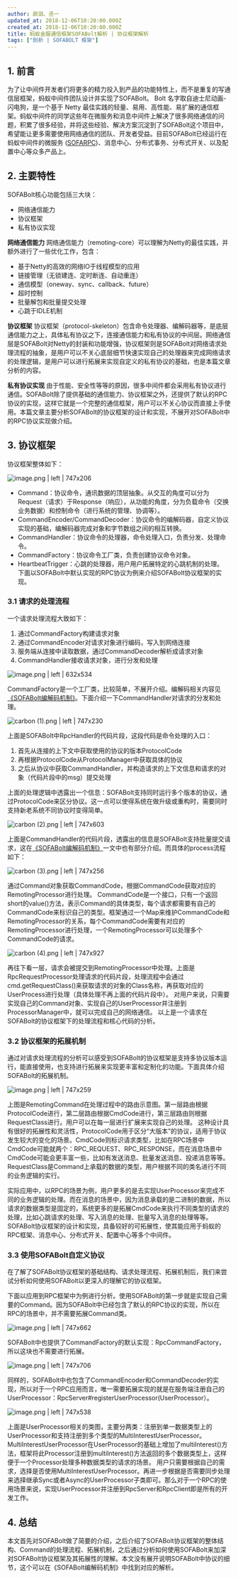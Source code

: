 ```yaml
---
author: 颜洄、丞一
updated_at: 2018-12-06T10:20:00.000Z
created_at: 2018-12-06T10:20:00.000Z
title: 蚂蚁金服通信框架SOFABolt解析 | 协议框架解析
tags: ["剖析 | SOFABOLT 框架"]
---
```


## 1. 前言
为了让中间件开发者们将更多的精力投入到产品的功能特性上，而不是重复的写通信层框架，蚂蚁中间件团队设计并实现了SOFABolt。
Bolt 名字取自迪士尼动画-闪电狗，是一个基于 Netty 最佳实践的轻量、易用、高性能、易扩展的通信框架。蚂蚁中间件的同学这些年在微服务和消息中间件上解决了很多网络通信的问题，积累了很多经验，并将这些经验、解决方案沉淀到了SOFABolt这个项目中，希望能让更多需要使用网络通信的团队、开发者受益。目前SOFABolt已经运行在蚂蚁中间件的微服务 ([SOFARPC](https://github.com/sofastack/sofa-rpc))、消息中心、分布式事务、分布式开关、以及配置中心等众多产品上。

## 2. 主要特性
SOFABolt核心功能包括三大块：
* 网络通信能力
* 协议框架
* 私有协议实现

__网络通信能力__
网络通信能力（remoting-core）可以理解为Netty的最佳实践，并额外进行了一些优化工作，包含：
* 基于Netty的高效的网络IO于线程模型的应用
* 链接管理（无锁建连、定时断连、自动重连）
* 通信模型（oneway、sync、callback、future）
* 超时控制
* 批量解包和批量提交处理
* 心跳于IDLE机制

__协议框架__
协议框架（protocol-skeleton）包含命令处理器、编解码器等，是底层通信能力之上，具体私有协议之下，连接通信能力和私有协议的中间层。网络通信层是SOFABolt对Netty的封装和功能增强，协议框架则是SOFABolt对网络请求处理流程的抽象，是用户可以不关心底层细节快速实现自己的处理器来完成网络请求的处理逻辑，是用户可以进行拓展来实现自定义的私有协议的基础，也是本篇文章分析的内容。

__私有协议实现__
由于性能、安全性等等的原因，很多中间件都会采用私有协议进行通信。SOFABolt除了提供基础的通信能力、协议框架之外，还提供了默认的RPC协议的实现，这样它就是一个完整的通信框架，用户可以不关心协议而直接上手使用。本篇文章主要分析SOFABolt的协议框架的设计和实现，不展开对SOFABolt中的RPC协议实现做介绍。

## 3. 协议框架
协议框架整体如下：


![image.png | left | 747x206](https://cdn.nlark.com/yuque/0/2018/png/172326/1542523832420-2304f719-ac43-455a-8f03-6d478a05865f.png "")

* Command：协议命令，通讯数据的顶层抽象。从交互的角度可以分为Request（请求）于Response（响应），从功能的角度，分为负载命令（交换业务数据）和控制命令（进行系统的管理、协调等）。
* CommandEncoder/CommandDecoder：协议命令的编解码器，自定义协议实现的基础，编解码器完成对象和字节数组之间的相互转换。
* CommandHandler：协议命令的处理器，命令处理入口，负责分发、处理命令。
* CommandFactory：协议命令工厂类，负责创建协议命令对象。
* HeartbeatTrigger：心跳的处理器，用户用户拓展特定的心跳机制的处理。
下面以SOFABolt中默认实现的RPC协议为例来介绍SOFABolt协议框架的实现。

### 3.1 请求的处理流程
一个请求处理流程大致如下：
1. 通过CommandFactory构建请求对象
2. 通过CommandEncoder对请求对象进行编码，写入到网络连接
3. 服务端从连接中读取数据，通过CommandDecoder解析成请求对象
4. CommandHandler接收请求对象，进行分发和处理


![image.png | left | 632x534](https://cdn.nlark.com/yuque/0/2018/png/172326/1542535048013-bf091366-d7ab-489a-be0a-34d98459960c.png "")

CommandFactory是一个工厂类，比较简单，不展开介绍。编解码相关内容见[《SOFABolt编解码机制》](https://www.yuque.com/sofaboltlab/sofabolt/spza7y)。下面介绍一下CommandHandler对请求的分发和处理。


![carbon (1).png | left | 747x230](https://cdn.nlark.com/yuque/0/2018/png/172326/1542680035000-1a6585d4-cdbd-462e-908b-66be63355752.png "")

上面是SOFABolt中RpcHandler的代码片段，这段代码是命令处理的入口：
1. 首先从连接的上下文中获取使用的协议的版本ProtocolCode
2. 再根据ProtocolCode从ProtocolManager中获取具体的协议
3. 之后从协议中获取CommandHandler，并构造请求的上下文信息和请求的对象（代码片段中的msg）提交处理

上面的处理逻辑中透露出一个信息：SOFABolt支持同时运行多个版本的协议，通过ProtocolCode来区分协议。这一点可以使得系统在做升级或重构时，需要同时支持新老系统不同协议时变得简单。


![carbon (2).png | left | 747x603](https://cdn.nlark.com/yuque/0/2018/png/172326/1542680327753-f10704cd-3dde-4588-924b-f40cd7d06cfe.png "")

上面是CommandHandler的代码片段，透露出的信息是SOFABolt支持批量提交请求，这在[《SOFABolt编解码机制》](https://www.yuque.com/sofaboltlab/sofabolt/spza7y)一文中也有部分介绍。而具体的process流程如下：


![carbon (3).png | left | 747x256](https://cdn.nlark.com/yuque/0/2018/png/172326/1542680393299-4bde1ad6-d0a5-4672-958d-271c1274fe7c.png "")

通过Command对象获取CommandCode，根据CommandCode获取对应的RemotingProcessor进行处理。
CommandCode是一个接口，只有一个返回short的value()方法，表示Command的具体类型，每个请求都需要有自己的CommandCode来标识自己的类型。框架通过一个Map来维护CommandCode和RemotingProcessor的关系，每个CommandCode需要有对应的RemotingProcessor进行处理，一个RemotingProcessor可以处理多个CommandCode的请求。


![carbon (4).png | left | 747x927](https://cdn.nlark.com/yuque/0/2018/png/172326/1542680714009-cd05d61a-04b5-4b1a-8405-0fe3d1215608.png "")

再往下看一层，请求会被提交到RemotingProcessor中处理。上面是RpcRequestProcessor处理请求的代码片段，处理流程中会通过cmd.getRequestClass()来获取请求的对象的Class名称，再获取对应的UserProcess进行处理（具体处理不再上面的代码片段中）。
对用户来说，只需要实现自己的Command对象、实现自己的UserProcessor并注册到ProcessorManager中，就可以完成自己的网络通信。
以上是一个请求在SOFABolt的协议框架下的处理流程和核心代码的分析。

### 3.2 协议框架的拓展机制
通过对请求处理流程的分析可以感受到SOFABolt的协议框架是支持多协议版本运行，能直接使用，也支持进行拓展来实现更丰富和定制化的功能。下面具体介绍SOFABolt的拓展机制。
 

![image.png | left | 747x259](https://cdn.nlark.com/yuque/0/2018/png/172326/1542531912123-7d6bc491-c784-45b0-b9ee-6ef476d8ae62.png "")

上图是RemotingCommand在处理过程中的路由示意图。第一层路由根据ProtocolCode进行，第二层路由根据CmdCode进行，第三层路由则根据RequestClass进行。用户可以在每一层进行扩展来实现自己的处理。
这种设计具有很好的拓展性和灵活性，ProtocolCode用于区分“大版本”的协议，适用于协议发生较大的变化的场景。CmdCode则标识请求类型，比如在RPC场景中CmdCode可能就两个：RPC\_REQUEST、RPC\_RESPONSE，而在消息场景中CmdCode可能会更丰富一些，比如有发送消息、批量发送消息、投递消息等等。RequestClass是Command上承载的数据的类型，用户根据不同的类名进行不同的业务逻辑的实行。

实际应用中，以RPC的场景为例，用户更多的是去实现UserProcessor来完成不同的业务逻辑的处理。而在消息的场景中，因为消息承载的是二进制的数据，所以请求的数据类型是固定的，系统更多的是拓展CmdCode来执行不同类型的请求的处理，比如心跳请求的处理、写入消息的处理、批量写入消息的处理等等。SOFABolt协议框架的设计和实现，具备较好的可拓展性，使其能应用于蚂蚁的RPC框架、消息中心、分布式开关、配置中心等多个中间件。

### 3.3 使用SOFABolt自定义协议
在了解了SOFABolt协议框架的基础结构、请求处理流程、拓展机制后，我们来尝试分析如何使用SOFABolt以更深入的理解它的协议框架。

下面以应用到RPC框架中为例进行分析。使用SOFABolt的第一步就是实现自己需要的Command。因为SOFABolt中已经包含了默认的RPC协议的实现，所以在RPC的场景中，并不需要拓展Command类。


![image.png | left | 747x662](https://cdn.nlark.com/yuque/0/2018/png/172326/1542593946459-8821e1c3-e09f-4e4f-bc1e-e94d81ef1454.png "")

SOFABolt中也提供了CommandFactory的默认实现：RpcCommandFactory，所以这块也不需要进行拓展。

![image.png | left | 747x706](https://cdn.nlark.com/yuque/0/2018/png/172326/1542594055684-58959f82-718a-4ef3-8591-99031d170bd8.png "")

同样的，SOFABolt中也包含了CommandEncoder和CommandDecoder的实现，所以对于一个RPC应用而言，唯一需要拓展实现的就是在服务端注册自己的UserProcessor：RpcServer#registerUserProcessor(UserProcessor）。


![image.png | left | 747x538](https://cdn.nlark.com/yuque/0/2018/png/172326/1542594199643-ec9b864b-3a79-4e8a-8c81-2ff0a7bd0d2e.png "")

上面是UserProcessor相关的类图，主要分两类：注册到单一数据类型上的UserProcessor和支持注册到多个类型的MultiInterestUserProcessor。
MultiInterestUserProcessor在UserProcessor的基础上增加了multiInterest()方法，框架将此Processor注册到multiInterest()方法返回的多个数据类型上，这样便于一个Processor处理多种数据类型的请求的场景。
用户只需要根据自己的需求，选择是否使用MultiInterestUserProcessor。再进一步根据是否需要同步处理来选择继承Sync或者Async的UserProcessor子类即可。那么对于一个RPC的使用场景来说，实现UserProcessor并注册到RpcServer和RpcClient即是所有的开发工作。

## 4. 总结
本文首先对SOFABolt做了简要的介绍，之后介绍了SOFABolt协议框架的整体结构、Command的处理流程、拓展机制，之后通过分析如何使用SOFABolt来加深对SOFABolt协议框架及其拓展性的理解。本文没有展开说明SOFABolt中协议的细节，这个可以在《SOFABolt编解码机制》中找到对应的解析。




